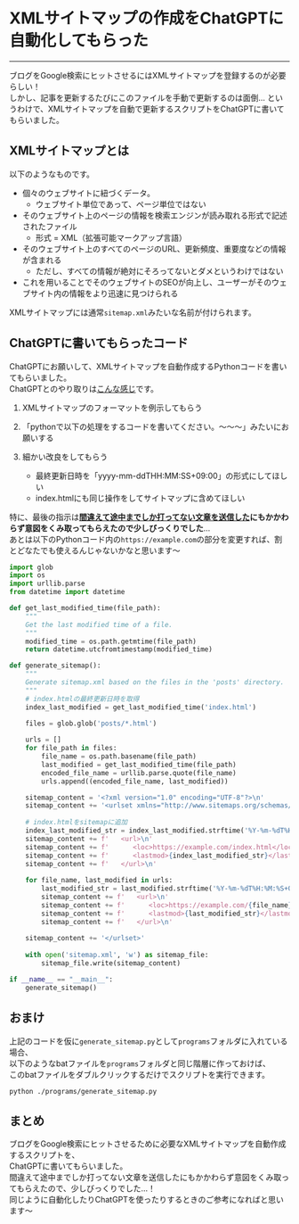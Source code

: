 # XMLサイトマップの作成をChatGPTに自動化してもらった
[](::tags::HTML,Web制作,Python,ChatGPT)

---

ブログをGoogle検索にヒットさせるにはXMLサイトマップを登録するのが必要らしい！  
しかし、記事を更新するたびにこのファイルを手動で更新するのは面倒...
というわけで、XMLサイトマップを自動で更新するスクリプトをChatGPTに書いてもらいました。

## XMLサイトマップとは
以下のようなものです。
- 個々のウェブサイトに紐づくデータ。
    - ウェブサイト単位であって、ページ単位ではない
- そのウェブサイト上のページの情報を検索エンジンが読み取れる形式で記述されたファイル
    - 形式 = XML（拡張可能マークアップ言語）
- そのウェブサイト上のすべてのページのURL、更新頻度、重要度などの情報が含まれる
    - ただし、すべての情報が絶対にそろってないとダメというわけではない
- これを用いることでそのウェブサイトのSEOが向上し、ユーザーがそのウェブサイト内の情報をより迅速に見つけられる

XMLサイトマップには通常`sitemap.xml`みたいな名前が付けられます。  


## ChatGPTに書いてもらったコード
ChatGPTにお願いして、XMLサイトマップを自動作成するPythonコードを書いてもらいました。  
ChatGPTとのやり取りは[こんな感じ](https://chat.openai.com/share/f60f65b1-b84a-4189-96b1-c6b175bae28b)です。  

1. XMLサイトマップのフォーマットを例示してもらう

1. 「pythonで以下の処理をするコードを書いてください。～～～」みたいにお願いする
1. 細かい改良をしてもらう
    - 最終更新日時を「yyyy-mm-ddTHH:MM:SS+09:00」の形式にしてほしい
    - index.htmlにも同じ操作をしてサイトマップに含めてほしい

特に、最後の指示は[**間違えて途中までしか打ってない文章を送信した**](https://chat.openai.com/share/f60f65b1-b84a-4189-96b1-c6b175bae28b#:~:text=%E3%81%93%E3%81%AE%E3%82%B3%E3%83%BC%E3%83%89%E3%81%AB%E4%BB%A5%E4%B8%8B%E3%81%AE%E6%A9%9F%E8%83%BD%E3%82%92%E4%BB%98%E3%81%91%E5%8A%A0%E3%81%88%E3%81%A6%E3%81%8F%E3%81%A0%E3%81%95%E3%81%84%E3%80%82%0A%0A%2D%20index.html%EF%BC%88%E3%81%93%E3%82%8C%E3%81%AFposts%E3%83%87%E3%82%A3%E3%83%AC%E3%82%AF%E3%83%88%E3%83%AA%E3%81%A7%E3%81%AF%E3%81%AA%E3%81%8F%E3%80%81python%E3%82%B9%E3%82%AF%E3%83%AA%E3%83%97%E3%83%88%E3%81%A8%E5%90%8C%E3%81%98%E3%83%87%E3%82%A3%E3%83%AC%E3%82%AF%E3%83%88%E3%83%AA%E3%81%AB%E3%81%82%E3%82%8B%EF%BC%89%E3%81%AB%E5%AF%BE%E3%81%97%E3%81%A6%E3%80%81posts%E3%83%87%E3%82%A3%E3%83%AC%E3%82%AF%E3%83%88%E3%83%AA%E5%86%85%E3%81%AE)**にもかかわらず意図をくみ取ってもらえたので少しびっくりでした**...  
あとは以下のPythonコード内の`https://example.com`の部分を変更すれば、割とどなたでも使えるんじゃないかなと思います～

```Python
import glob
import os
import urllib.parse
from datetime import datetime

def get_last_modified_time(file_path):
    """
    Get the last modified time of a file.
    """
    modified_time = os.path.getmtime(file_path)
    return datetime.utcfromtimestamp(modified_time)

def generate_sitemap():
    """
    Generate sitemap.xml based on the files in the 'posts' directory.
    """
    # index.htmlの最終更新日時を取得
    index_last_modified = get_last_modified_time('index.html')

    files = glob.glob('posts/*.html')
    
    urls = []
    for file_path in files:
        file_name = os.path.basename(file_path)
        last_modified = get_last_modified_time(file_path)
        encoded_file_name = urllib.parse.quote(file_name)
        urls.append((encoded_file_name, last_modified))

    sitemap_content = '<?xml version="1.0" encoding="UTF-8"?>\n'
    sitemap_content += '<urlset xmlns="http://www.sitemaps.org/schemas/sitemap/0.9">\n'
    
    # index.htmlをsitemapに追加
    index_last_modified_str = index_last_modified.strftime('%Y-%m-%dT%H:%M:%S+09:00')
    sitemap_content += f'   <url>\n'
    sitemap_content += f'      <loc>https://example.com/index.html</loc>\n'
    sitemap_content += f'      <lastmod>{index_last_modified_str}</lastmod>\n'
    sitemap_content += f'   </url>\n'
    
    for file_name, last_modified in urls:
        last_modified_str = last_modified.strftime('%Y-%m-%dT%H:%M:%S+09:00')
        sitemap_content += f'   <url>\n'
        sitemap_content += f'      <loc>https://example.com/{file_name}</loc>\n'
        sitemap_content += f'      <lastmod>{last_modified_str}</lastmod>\n'
        sitemap_content += f'   </url>\n'
    
    sitemap_content += '</urlset>'
    
    with open('sitemap.xml', 'w') as sitemap_file:
        sitemap_file.write(sitemap_content)

if __name__ == "__main__":
    generate_sitemap()

```

## おまけ
上記のコードを仮に`generate_sitemap.py`として`programs`フォルダに入れている場合、  
以下のようなbatファイルを`programs`フォルダと同じ階層に作っておけば、  
このbatファイルをダブルクリックするだけでスクリプトを実行できます。
```
python ./programs/generate_sitemap.py
```

## まとめ
ブログをGoogle検索にヒットさせるために必要なXMLサイトマップを自動作成するスクリプトを、  
ChatGPTに書いてもらいました。  
間違えて途中までしか打ってない文章を送信したにもかかわらず意図をくみ取ってもらえたので、少しびっくりでした...！  
同じように自動化したりChatGPTを使ったりするときのご参考になればと思います～

